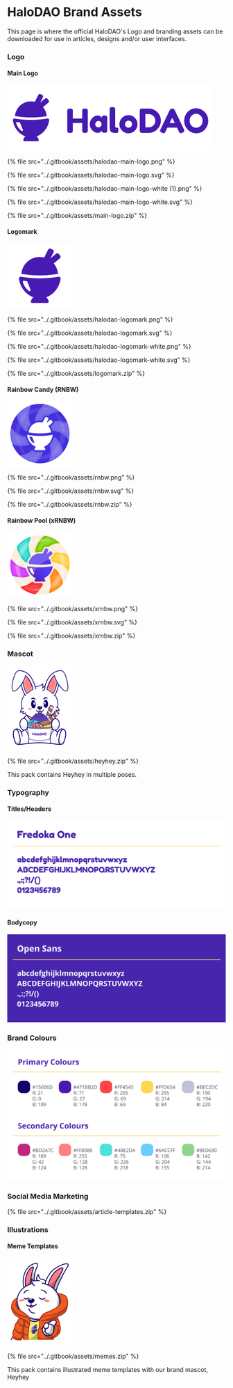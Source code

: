 # HaloDAO Brand Assets

This page is where the official HaloDAO's Logo and branding assets can be downloaded for use in articles, designs and/or user interfaces.

### Logo

#### Main Logo

![](../.gitbook/assets/logo_preview.png)

{% file src="../.gitbook/assets/halodao-main-logo.png" %}

{% file src="../.gitbook/assets/halodao-main-logo.svg" %}

{% file src="../.gitbook/assets/halodao-main-logo-white \(1\).png" %}

{% file src="../.gitbook/assets/halodao-main-logo-white.svg" %}

{% file src="../.gitbook/assets/main-logo.zip" %}

#### Logomark

![](../.gitbook/assets/logomark_preview.png)

{% file src="../.gitbook/assets/halodao-logomark.png" %}

{% file src="../.gitbook/assets/halodao-logomark.svg" %}

{% file src="../.gitbook/assets/halodao-logomark-white.png" %}

{% file src="../.gitbook/assets/halodao-logomark-white.svg" %}

{% file src="../.gitbook/assets/logomark.zip" %}

#### Rainbow Candy \(RNBW\)

![](../.gitbook/assets/rnbw_preview.png)

{% file src="../.gitbook/assets/rnbw.png" %}

{% file src="../.gitbook/assets/rnbw.svg" %}

{% file src="../.gitbook/assets/rnbw.zip" %}

#### Rainbow Pool \(xRNBW\)

![](../.gitbook/assets/xrnbw_preview.png)

{% file src="../.gitbook/assets/xrnbw.png" %}

{% file src="../.gitbook/assets/xrnbw.svg" %}

{% file src="../.gitbook/assets/xrnbw.zip" %}

### Mascot

![Our mascot - Heyhey](../.gitbook/assets/heyhey_icecream%20%281%29.png)

{% file src="../.gitbook/assets/heyhey.zip" %}

This pack contains Heyhey in multiple poses.

### Typography

#### Titles/Headers

![](../.gitbook/assets/fredoka-one.png)

#### Bodycopy

![](../.gitbook/assets/open-sans.png)

### Brand Colours

![](../.gitbook/assets/brand-colours.png)

### Social Media Marketing

{% file src="../.gitbook/assets/article-templates.zip" %}

### Illustrations

#### Meme Templates

![](../.gitbook/assets/heyhey_drake.png)

{% file src="../.gitbook/assets/memes.zip" %}

This pack contains illustrated meme templates with our brand mascot, Heyhey

